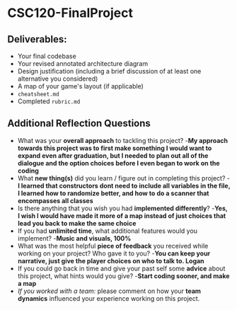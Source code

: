 # CSC120-FinalProject

## Deliverables:
 - Your final codebase
 - Your revised annotated architecture diagram
 - Design justification (including a brief discussion of at least one alternative you considered)
 - A map of your game's layout (if applicable)
 - `cheatsheet.md`
 - Completed `rubric.md`
  
## Additional Reflection Questions
 - What was your **overall approach** to tackling this project?
 -**My approach towards this project was to first make something I would want to expand even after graduation, but I needed to plan out all of the dialogue and the option choices before I even began to work on the coding**
 - What **new thing(s)** did you learn / figure out in completing this project?
 -**I learned that constructors dont need to include all variables in the file, I learned how to randomize better, and how to do a scanner that encompasses all classes**
 - Is there anything that you wish you had **implemented differently**?
 -**Yes, I wish I would have made it more of a map instead of just choices that lead you back to make the same choice**
 - If you had **unlimited time**, what additional features would you implement?
 -**Music and visuals, 100%**
 - What was the most helpful **piece of feedback** you received while working on your project? Who gave it to you?
 -**You can keep your narrative, just give the player choices on who to talk to. Logan**
 - If you could go back in time and give your past self some **advice** about this project, what hints would you give?
 -**Start coding sooner, and make a map**
 - _If you worked with a team:_ please comment on how your **team dynamics** influenced your experience working on this project.
